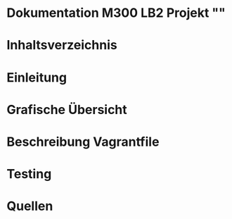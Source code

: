 # Dokumentation M300 LB2 Projekt ""

# Inhaltsverzeichnis

# Einleitung

# Grafische Übersicht

# Beschreibung Vagrantfile

# Testing

# Quellen